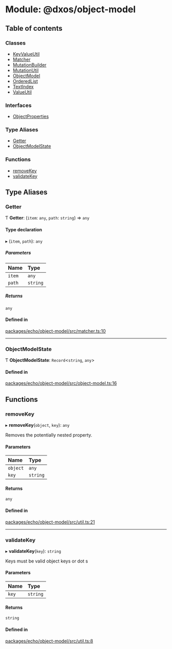 # Module: @dxos/object-model

## Table of contents

### Classes

- [KeyValueUtil](../classes/dxos_object_model.KeyValueUtil.md)
- [Matcher](../classes/dxos_object_model.Matcher.md)
- [MutationBuilder](../classes/dxos_object_model.MutationBuilder.md)
- [MutationUtil](../classes/dxos_object_model.MutationUtil.md)
- [ObjectModel](../classes/dxos_object_model.ObjectModel.md)
- [OrderedList](../classes/dxos_object_model.OrderedList.md)
- [TextIndex](../classes/dxos_object_model.TextIndex.md)
- [ValueUtil](../classes/dxos_object_model.ValueUtil.md)

### Interfaces

- [ObjectProperties](../interfaces/dxos_object_model.ObjectProperties.md)

### Type Aliases

- [Getter](dxos_object_model.md#getter)
- [ObjectModelState](dxos_object_model.md#objectmodelstate)

### Functions

- [removeKey](dxos_object_model.md#removekey)
- [validateKey](dxos_object_model.md#validatekey)

## Type Aliases

### Getter

Ƭ **Getter**: (`item`: `any`, `path`: `string`) => `any`

#### Type declaration

▸ (`item`, `path`): `any`

##### Parameters

| Name | Type |
| :------ | :------ |
| `item` | `any` |
| `path` | `string` |

##### Returns

`any`

#### Defined in

[packages/echo/object-model/src/matcher.ts:10](https://github.com/dxos/dxos/blob/32ae9b579/packages/echo/object-model/src/matcher.ts#L10)

___

### ObjectModelState

Ƭ **ObjectModelState**: `Record`<`string`, `any`\>

#### Defined in

[packages/echo/object-model/src/object-model.ts:16](https://github.com/dxos/dxos/blob/32ae9b579/packages/echo/object-model/src/object-model.ts#L16)

## Functions

### removeKey

▸ **removeKey**(`object`, `key`): `any`

Removes the potentially nested property.

#### Parameters

| Name | Type |
| :------ | :------ |
| `object` | `any` |
| `key` | `string` |

#### Returns

`any`

#### Defined in

[packages/echo/object-model/src/util.ts:21](https://github.com/dxos/dxos/blob/32ae9b579/packages/echo/object-model/src/util.ts#L21)

___

### validateKey

▸ **validateKey**(`key`): `string`

Keys must be valid object keys or dot s

#### Parameters

| Name | Type |
| :------ | :------ |
| `key` | `string` |

#### Returns

`string`

#### Defined in

[packages/echo/object-model/src/util.ts:8](https://github.com/dxos/dxos/blob/32ae9b579/packages/echo/object-model/src/util.ts#L8)
